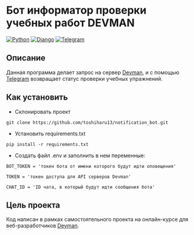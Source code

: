 # Бот информатор проверки учебных работ DEVMAN
[![Python](http://ForTheBadge.com/images/badges/made-with-python.svg)](https://www.python.org/)
[![Django](https://img.shields.io/badge/Django-092E20?style=for-the-badge&logo=django&logoColor=white)](https://www.djangoproject.com/)
[![Telegram](https://img.shields.io/badge/Telegram-2CA5E0?style=for-the-badge&logo=telegram&logoColor=white)](https://telegram.org/)
## Описание
Данная программа делает запрос на сервер [Devman](https://dvmn.org), и с помощью [Telegram](https://telegram.org/) возвращает статус проверки учебных упражнений.

## Как установить
 - Склонировать проект
```shell
git clone https://github.com/toshiharu13/notification_bot.git
```
 - Установить requirements.txt
```shell
pip install -r requirements.txt
```
 - Создать файл .env и заполнить в нем переменные:
 
```dotenv
BOT_TOKEN = 'токен бота от имени которого будут идти оповещения'
```
```dotenv
TOKEN = 'токен доступа для API серверов Devman'
```
```dotenv
CHAT_ID = 'ID чата, в который будут идти сообщения бота'
```

## Цель проекта
Код написан в рамках самостоятельного проекта на онлайн-курсе для веб-разработчиков [Devman](https://dvmn.org).